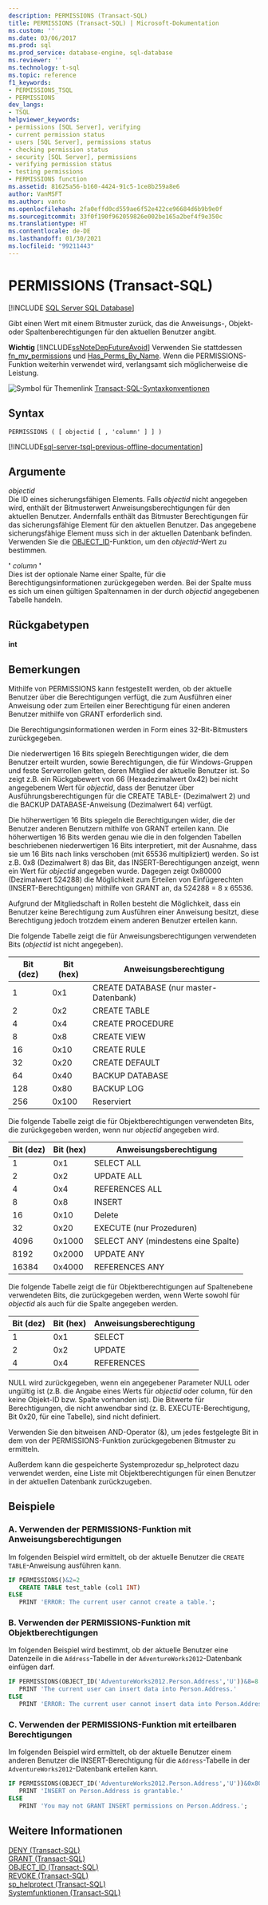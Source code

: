 ```yaml
---
description: PERMISSIONS (Transact-SQL)
title: PERMISSIONS (Transact-SQL) | Microsoft-Dokumentation
ms.custom: ''
ms.date: 03/06/2017
ms.prod: sql
ms.prod_service: database-engine, sql-database
ms.reviewer: ''
ms.technology: t-sql
ms.topic: reference
f1_keywords:
- PERMISSIONS_TSQL
- PERMISSIONS
dev_langs:
- TSQL
helpviewer_keywords:
- permissions [SQL Server], verifying
- current permission status
- users [SQL Server], permissions status
- checking permission status
- security [SQL Server], permissions
- verifying permission status
- testing permissions
- PERMISSIONS function
ms.assetid: 81625a56-b160-4424-91c5-1ce8b259a8e6
author: VanMSFT
ms.author: vanto
ms.openlocfilehash: 2fa0effd0cd559ae6f52e422ce96684d6b9b9e0f
ms.sourcegitcommit: 33f0f190f962059826e002be165a2bef4f9e350c
ms.translationtype: HT
ms.contentlocale: de-DE
ms.lasthandoff: 01/30/2021
ms.locfileid: "99211443"
---
```

# <a name="permissions-transact-sql"></a>PERMISSIONS (Transact-SQL)
[!INCLUDE [SQL Server SQL Database](../../includes/applies-to-version/sql-asdb.md)]

  Gibt einen Wert mit einem Bitmuster zurück, das die Anweisungs-, Objekt- oder Spaltenberechtigungen für den aktuellen Benutzer angibt.  
  
 **Wichtig** [!INCLUDE[ssNoteDepFutureAvoid](../../includes/ssnotedepfutureavoid-md.md)] Verwenden Sie stattdessen [fn_my_permissions](../../relational-databases/system-functions/sys-fn-my-permissions-transact-sql.md) und [Has_Perms_By_Name](../../t-sql/functions/has-perms-by-name-transact-sql.md). Wenn die PERMISSIONS-Funktion weiterhin verwendet wird, verlangsamt sich möglicherweise die Leistung.  
  
 ![Symbol für Themenlink](../../database-engine/configure-windows/media/topic-link.gif "Symbol für Themenlink") [Transact-SQL-Syntaxkonventionen](../../t-sql/language-elements/transact-sql-syntax-conventions-transact-sql.md)  
  
## <a name="syntax"></a>Syntax  
  
```syntaxsql
PERMISSIONS ( [ objectid [ , 'column' ] ] )  
```  
  
[!INCLUDE[sql-server-tsql-previous-offline-documentation](../../includes/sql-server-tsql-previous-offline-documentation.md)]

## <a name="arguments"></a>Argumente
 *objectid*  
 Die ID eines sicherungsfähigen Elements. Falls *objectid* nicht angegeben wird, enthält der Bitmusterwert Anweisungsberechtigungen für den aktuellen Benutzer. Andernfalls enthält das Bitmuster Berechtigungen für das sicherungsfähige Element für den aktuellen Benutzer. Das angegebene sicherungsfähige Element muss sich in der aktuellen Datenbank befinden. Verwenden Sie die [OBJECT_ID](../../t-sql/functions/object-id-transact-sql.md)-Funktion, um den *objectid*-Wert zu bestimmen.  
  
 **'** *column* **'**  
 Dies ist der optionale Name einer Spalte, für die Berechtigungsinformationen zurückgegeben werden. Bei der Spalte muss es sich um einen gültigen Spaltennamen in der durch *objectid* angegebenen Tabelle handeln.  
  
## <a name="return-types"></a>Rückgabetypen  
 **int**  
  
## <a name="remarks"></a>Bemerkungen  
 Mithilfe von PERMISSIONS kann festgestellt werden, ob der aktuelle Benutzer über die Berechtigungen verfügt, die zum Ausführen einer Anweisung oder zum Erteilen einer Berechtigung für einen anderen Benutzer mithilfe von GRANT erforderlich sind.  
  
 Die Berechtigungsinformationen werden in Form eines 32-Bit-Bitmusters zurückgegeben.  
  
 Die niederwertigen 16 Bits spiegeln Berechtigungen wider, die dem Benutzer erteilt wurden, sowie Berechtigungen, die für Windows-Gruppen und feste Serverrollen gelten, deren Mitglied der aktuelle Benutzer ist. So zeigt z.B. ein Rückgabewert von 66 (Hexadezimalwert 0x42) bei nicht angegebenem Wert für *objectid*, dass der Benutzer über Ausführungsberechtigungen für die CREATE TABLE- (Dezimalwert 2) und die BACKUP DATABASE-Anweisung (Dezimalwert 64) verfügt.  
  
 Die höherwertigen 16 Bits spiegeln die Berechtigungen wider, die der Benutzer anderen Benutzern mithilfe von GRANT erteilen kann. Die höherwertigen 16 Bits werden genau wie die in den folgenden Tabellen beschriebenen niederwertigen 16 Bits interpretiert, mit der Ausnahme, dass sie um 16 Bits nach links verschoben (mit 65536 multipliziert) werden. So ist z.B. 0x8 (Dezimalwert 8) das Bit, das INSERT-Berechtigungen anzeigt, wenn ein Wert für *objectid* angegeben wurde. Dagegen zeigt 0x80000 (Dezimalwert 524288) die Möglichkeit zum Erteilen von Einfügerechten (INSERT-Berechtigungen) mithilfe von GRANT an, da 524288 = 8 x 65536.  
  
 Aufgrund der Mitgliedschaft in Rollen besteht die Möglichkeit, dass ein Benutzer keine Berechtigung zum Ausführen einer Anweisung besitzt, diese Berechtigung jedoch trotzdem einem anderen Benutzer erteilen kann.  
  
 Die folgende Tabelle zeigt die für Anweisungsberechtigungen verwendeten Bits (*objectid* ist nicht angegeben).  
  
|Bit (dez)|Bit (hex)|Anweisungsberechtigung|  
|-----------------|-----------------|--------------------------|  
|1|0x1|CREATE DATABASE (nur master-Datenbank)|  
|2|0x2|CREATE TABLE|  
|4|0x4|CREATE PROCEDURE|  
|8|0x8|CREATE VIEW|  
|16|0x10|CREATE RULE|  
|32|0x20|CREATE DEFAULT|  
|64|0x40|BACKUP DATABASE|  
|128|0x80|BACKUP LOG|  
|256|0x100|Reserviert|  
  
 Die folgende Tabelle zeigt die für Objektberechtigungen verwendeten Bits, die zurückgegeben werden, wenn nur *objectid* angegeben wird.  
  
|Bit (dez)|Bit (hex)|Anweisungsberechtigung|  
|-----------------|-----------------|--------------------------|  
|1|0x1|SELECT ALL|  
|2|0x2|UPDATE ALL|  
|4|0x4|REFERENCES ALL|  
|8|0x8|INSERT|  
|16|0x10|Delete|  
|32|0x20|EXECUTE (nur Prozeduren)|  
|4096|0x1000|SELECT ANY (mindestens eine Spalte)|  
|8192|0x2000|UPDATE ANY|  
|16384|0x4000|REFERENCES ANY|  
  
 Die folgende Tabelle zeigt die für Objektberechtigungen auf Spaltenebene verwendeten Bits, die zurückgegeben werden, wenn Werte sowohl für *objectid* als auch für die Spalte angegeben werden.  
  
|Bit (dez)|Bit (hex)|Anweisungsberechtigung|  
|-----------------|-----------------|--------------------------|  
|1|0x1|SELECT|  
|2|0x2|UPDATE|  
|4|0x4|REFERENCES|  
  
 NULL wird zurückgegeben, wenn ein angegebener Parameter NULL oder ungültig ist (z.B. die Angabe eines Werts für *objectid* oder column, für den keine Objekt-ID bzw. Spalte vorhanden ist). Die Bitwerte für Berechtigungen, die nicht anwendbar sind (z. B. EXECUTE-Berechtigung, Bit 0x20, für eine Tabelle), sind nicht definiert.  
  
 Verwenden Sie den bitweisen AND-Operator (&), um jedes festgelegte Bit in dem von der PERMISSIONS-Funktion zurückgegebenen Bitmuster zu ermitteln.  
  
 Außerdem kann die gespeicherte Systemprozedur sp_helprotect dazu verwendet werden, eine Liste mit Objektberechtigungen für einen Benutzer in der aktuellen Datenbank zurückzugeben.  
  
## <a name="examples"></a>Beispiele  
  
### <a name="a-using-the-permissions-function-with-statement-permissions"></a>A. Verwenden der PERMISSIONS-Funktion mit Anweisungsberechtigungen  
 Im folgenden Beispiel wird ermittelt, ob der aktuelle Benutzer die `CREATE TABLE`-Anweisung ausführen kann.  
  
```sql  
IF PERMISSIONS()&2=2  
   CREATE TABLE test_table (col1 INT)  
ELSE  
   PRINT 'ERROR: The current user cannot create a table.';  
```  
  
### <a name="b-using-the-permissions-function-with-object-permissions"></a>B. Verwenden der PERMISSIONS-Funktion mit Objektberechtigungen  
 Im folgenden Beispiel wird bestimmt, ob der aktuelle Benutzer eine Datenzeile in die `Address`-Tabelle in der `AdventureWorks2012`-Datenbank einfügen darf.  
  
```sql  
IF PERMISSIONS(OBJECT_ID('AdventureWorks2012.Person.Address','U'))&8=8   
   PRINT 'The current user can insert data into Person.Address.'  
ELSE  
   PRINT 'ERROR: The current user cannot insert data into Person.Address.';  
```  
  
### <a name="c-using-the-permissions-function-with-grantable-permissions"></a>C. Verwenden der PERMISSIONS-Funktion mit erteilbaren Berechtigungen  
 Im folgenden Beispiel wird ermittelt, ob der aktuelle Benutzer einem anderen Benutzer die INSERT-Berechtigung für die `Address`-Tabelle in der `AdventureWorks2012`-Datenbank erteilen kann.  
  
```sql  
IF PERMISSIONS(OBJECT_ID('AdventureWorks2012.Person.Address','U'))&0x80000=0x80000  
   PRINT 'INSERT on Person.Address is grantable.'  
ELSE  
   PRINT 'You may not GRANT INSERT permissions on Person.Address.';  
```  
  
## <a name="see-also"></a>Weitere Informationen  
 [DENY &#40;Transact-SQL&#41;](../../t-sql/statements/deny-transact-sql.md)   
 [GRANT &#40;Transact-SQL&#41;](../../t-sql/statements/grant-transact-sql.md)   
 [OBJECT_ID &#40;Transact-SQL&#41;](../../t-sql/functions/object-id-transact-sql.md)   
 [REVOKE &#40;Transact-SQL&#41;](../../t-sql/statements/revoke-transact-sql.md)   
 [sp_helprotect &#40;Transact-SQL&#41;](../../relational-databases/system-stored-procedures/sp-helprotect-transact-sql.md)   
 [Systemfunktionen &#40;Transact-SQL&#41;](../../relational-databases/system-functions/system-functions-category-transact-sql.md)  
  
  
